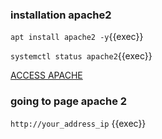 
### installation apache2
`apt install apache2 -y`{{exec}}

`systemctl status apache2`{{exec}}

[ACCESS APACHE]({{TRAFFIC_HOST1_80}})


### going to page apache 2
`http://your_address_ip` 
{{exec}}

